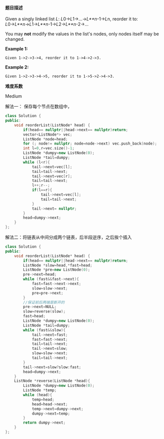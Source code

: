 
#### 题目描述
Given a singly linked list *L*: *L*0→*L*1→…→*L**n*-1→*L*n,
reorder it to: *L*0→*L**n*→*L*1→*L**n*-1→*L*2→*L**n*-2→…

You may **not** modify the values in the list's nodes, only nodes itself may be changed.

**Example 1:**

```
Given 1->2->3->4, reorder it to 1->4->2->3.
```

**Example 2:**

```
Given 1->2->3->4->5, reorder it to 1->5->2->4->3.
```

**难度系数**  

Medium

解法一： 保存每个节点在数组中，

```c++
class Solution {
public:
    void reorderList(ListNode* head) {
        if(head== nullptr||head->next== nullptr)return;
        vector<ListNode*> vec;
        ListNode *node=head;
        for (; node!= nullptr; node=node->next) vec.push_back(node);
        int l=0,r=vec.size()-1;
        ListNode *dumpy=new ListNode(0);
        ListNode *tail=dumpy;
        while (l<r){
            tail->next=vec[l];
            tail=tail->next;
            tail->next=vec[r];
            tail=tail->next;
            l++;r--;
            if(l==r){
                tail->next=vec[l];
                tail=tail->next;
            }
            tail->next= nullptr;
        }
        head=dumpy->next;
    }
};
```

解法二：将链表从中间分成两个链表，后半段逆序，之后挨个插入

```c++
class Solution {
public:
    void reorderList(ListNode* head) {
        if(head== nullptr||head->next== nullptr)return;
        ListNode *slow=head,*fast=head;
        ListNode *pre=new ListNode(0);
        pre->next=head;
        while (fast&&fast->next){
            fast=fast->next->next;
            slow=slow->next;
            pre=pre->next;
        }
        //保证前后两端是断开的
        pre->next=NULL;
        slow=reverse(slow);
        fast=head;
        ListNode *dumpy=new ListNode(0);
        ListNode *tail=dumpy;
        while (fast&&slow){
            tail->next=fast;
            fast=fast->next;
            tail=tail->next;
            tail->next=slow;
            slow=slow->next;
            tail=tail->next;
        }
        tail->next=slow?slow:fast;
        head=dumpy->next;
    }
    ListNode *reverse(ListNode *head){
        ListNode *dumpy=new ListNode(0);
        ListNode *temp;
        while (head){
            temp=head;
            head=head->next;
            temp->next=dumpy->next;
            dumpy->next=temp;
        }
        return dumpy->next;
    }
};
```

